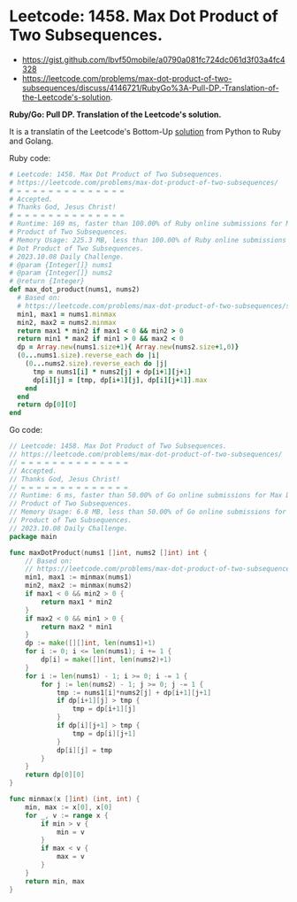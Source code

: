 # Leetcode: 1458. Max Dot Product of Two Subsequences.

- https://gist.github.com/lbvf50mobile/a0790a081fc724dc061d3f03a4fc4328
- https://leetcode.com/problems/max-dot-product-of-two-subsequences/discuss/4146721/RubyGo%3A-Pull-DP.-Translation-of-the-Leetcode's-solution.

**Ruby/Go: Pull DP. Translation of the Leetcode's solution.**

It is a translatin of the Leetcode's Bottom-Up [solution](https://leetcode.com/problems/max-dot-product-of-two-subsequences/solution/) from Python to Ruby and Golang.

Ruby code:
```Ruby
# Leetcode: 1458. Max Dot Product of Two Subsequences.
# https://leetcode.com/problems/max-dot-product-of-two-subsequences/
# = = = = = = = = = = = = = =
# Accepted.
# Thanks God, Jesus Christ!
# = = = = = = = = = = = = = =
# Runtime: 169 ms, faster than 100.00% of Ruby online submissions for Max Dot
# Product of Two Subsequences.
# Memory Usage: 225.3 MB, less than 100.00% of Ruby online submissions for Max
# Dot Product of Two Subsequences.
# 2023.10.08 Daily Challenge.
# @param {Integer[]} nums1
# @param {Integer[]} nums2
# @return {Integer}
def max_dot_product(nums1, nums2)
  # Based on:
  # https://leetcode.com/problems/max-dot-product-of-two-subsequences/solution/
  min1, max1 = nums1.minmax
  min2, max2 = nums2.minmax
  return max1 * min2 if max1 < 0 && min2 > 0
  return min1 * max2 if min1 > 0 && max2 < 0
  dp = Array.new(nums1.size+1){ Array.new(nums2.size+1,0)}
  (0...nums1.size).reverse_each do |i|
    (0...nums2.size).reverse_each do |j|
      tmp = nums1[i] * nums2[j] + dp[i+1][j+1]
      dp[i][j] = [tmp, dp[i+1][j], dp[i][j+1]].max
    end
  end
  return dp[0][0]
end
```

Go code:
```Go
// Leetcode: 1458. Max Dot Product of Two Subsequences.
// https://leetcode.com/problems/max-dot-product-of-two-subsequences/
// = = = = = = = = = = = = = =
// Accepted.
// Thanks God, Jesus Christ!
// = = = = = = = = = = = = = =
// Runtime: 6 ms, faster than 50.00% of Go online submissions for Max Dot
// Product of Two Subsequences.
// Memory Usage: 6.8 MB, less than 50.00% of Go online submissions for Max Dot
// Product of Two Subsequences.
// 2023.10.08 Daily Challenge.
package main

func maxDotProduct(nums1 []int, nums2 []int) int {
	// Based on:
	// https://leetcode.com/problems/max-dot-product-of-two-subsequences/solution/
	min1, max1 := minmax(nums1)
	min2, max2 := minmax(nums2)
	if max1 < 0 && min2 > 0 {
		return max1 * min2
	}
	if max2 < 0 && min1 > 0 {
		return max2 * min1
	}
	dp := make([][]int, len(nums1)+1)
	for i := 0; i <= len(nums1); i += 1 {
		dp[i] = make([]int, len(nums2)+1)
	}
	for i := len(nums1) - 1; i >= 0; i -= 1 {
		for j := len(nums2) - 1; j >= 0; j -= 1 {
			tmp := nums1[i]*nums2[j] + dp[i+1][j+1]
			if dp[i+1][j] > tmp {
				tmp = dp[i+1][j]
			}
			if dp[i][j+1] > tmp {
				tmp = dp[i][j+1]
			}
			dp[i][j] = tmp
		}
	}
	return dp[0][0]
}

func minmax(x []int) (int, int) {
	min, max := x[0], x[0]
	for _, v := range x {
		if min > v {
			min = v
		}
		if max < v {
			max = v
		}
	}
	return min, max
}
```
